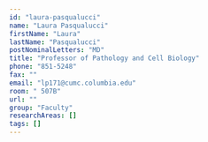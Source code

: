 ```yaml
---
id: "laura-pasqualucci"
name: "Laura Pasqualucci"
firstName: "Laura"
lastName: "Pasqualucci"
postNominalLetters: "MD"
title: "Professor of Pathology and Cell Biology"
phone: "851-5248"
fax: ""
email: "lp171@cumc.columbia.edu"
room: " 507B"
url: ""
group: "Faculty"
researchAreas: []
tags: []
---
```

